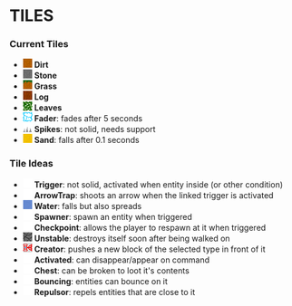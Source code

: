 # TILES

### Current Tiles
 * ![](res/tile/dirt.png) **Dirt**
 * ![](res/tile/stone.png) **Stone**
 * ![](res/tile/grass.png) **Grass**
 * ![](res/tile/log.png) **Log**
 * ![](res/tile/leaves.png) **Leaves**
 * ![](res/tile/fader.png) **Fader**: fades after 5 seconds
 * ![](res/tile/spikes.png) **Spikes**: not solid, needs support
 * ![](res/tile/sand.png) **Sand**: falls after 0.1 seconds

### Tile Ideas
 * ![](res/tile/empty.png) **Trigger**: not solid, activated when entity inside (or other condition)
 * ![](res/tile/empty.png) **ArrowTrap**: shoots an arrow when the linked trigger is activated
 * ![](res/tile/water.png) **Water**: falls but also spreads
 * ![](res/tile/empty.png) **Spawner**: spawn an entity when triggered
 * ![](res/tile/empty.png) **Checkpoint**: allows the player to respawn at it when triggered
 * ![](res/tile/unstable.png) **Unstable**: destroys itself soon after being walked on
 * ![](res/tile/creator.png) **Creator**: pushes a new block of the selected type in front of it
 * ![](res/tile/empty.png) **Activated**: can disappear/appear on command
 * ![](res/tile/empty.png) **Chest**: can be broken to loot it's contents
 * ![](res/tile/empty.png) **Bouncing**: entities can bounce on it
 * ![](res/tile/empty.png) **Repulsor**: repels entities that are close to it